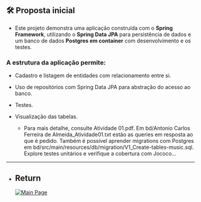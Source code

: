 ## 🛠️ **Proposta inicial**

- Este projeto demonstra uma aplicação construída com o **Spring Framework**, utilizando o **Spring Data JPA** para persistência de dados e um banco de dados **Postgres em container** com desenvolvimento e os testes.

### A estrutura da aplicação permite:

- Cadastro e listagem de entidades com relacionamento entre si.
- Uso de repositórios com Spring Data JPA para abstração do acesso ao banco.
- Testes.
- Visualização das tabelas.

  - Para mais detalhe, consulte Atividade 01.pdf. Em bd/Antonio Carlos Ferreira de Almeida_Atividade01.txt estão as queries em resposta ao que é pedido. Também é possível aprender migrations com Postgres em bd/src/main/resources/db/migration/V1_Create-tables-music.sql. Explore testes unitários e verifique a cobertura com Jococo...

---

- ## Return
  [![Main Page](https://img.shields.io/badge/Main-Page?style=for-the-badge&logo=github&logoColor=white)](https://github.com/alfecjo/java-spring-testes/tree/main)

